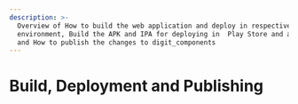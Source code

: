 ```yaml
---
description: >-
  Overview of How to build the web application and deploy in respective
  environment, Build the APK and IPA for deploying in  Play Store and app store,
  and How to publish the changes to digit_components
---
```


# Build, Deployment and Publishing

